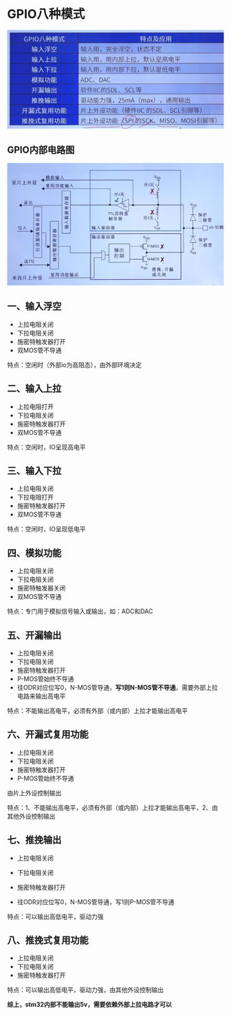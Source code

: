 # GPIO八种模式

![](.\img\uTools_1730628878173.png)

## GPIO内部电路图

![](.\img\uTools_1730629071081.png)

## 一、输入浮空

- 上拉电阻关闭
- 下拉电阻关闭
- 施密特触发器打开
- 双MOS管不导通

特点：空闲时（外部io为高阻态），由外部环境决定

## 二、输入上拉

- 上拉电阻打开
- 下拉电阻关闭
- 施密特触发器打开
- 双MOS管不导通

特点：空闲时，IO呈现高电平

## 三、输入下拉

- 上拉电阻关闭
- 下拉电阻打开
- 施密特触发器打开
- 双MOS管不导通

特点：空闲时，IO呈现低电平

## 四、模拟功能

- 上拉电阻关闭
- 下拉电阻关闭
- 施密特触发器关闭
- 双MOS管不导通

 特点：专门用于模拟信号输入或输出，如：ADC和DAC

## 五、开漏输出

- 上拉电阻关闭
- 下拉电阻关闭
- 施密特触发器打开
- P-MOS管始终不导通
- 往ODR对应位写0，N-MOS管导通，**写1则N-MOS管不导通**，需要外部上拉电路来输出高电平

特点：不能输出高电平，必须有外部（或内部）上拉才能输出高电平

## 六、开漏式复用功能

- 上拉电阻关闭
- 下拉电阻关闭
- 施密特触发器打开
- P-MOS管始终不导通

由片上外设控制输出

特点：1、不能输出高电平，必须有外部（或内部）上拉才能输出高电平，2、由其他外设控制输出

## 七、推挽输出

- 上拉电阻关闭
- 下拉电阻关闭
- 施密特触发器打开

- 往ODR对应位写0，N-MOS管导通，写1则P-MOS管不导通

特点：可以输出高低电平，驱动力强

## 八、推挽式复用功能

- 上拉电阻关闭
- 下拉电阻关闭
- 施密特触发器打开

特点：可以输出高低电平，驱动力强，由其他外设控制输出



**综上，stm32内部不能输出5v，需要依赖外部上拉电路才可以**
